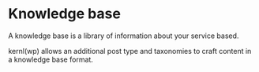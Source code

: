 # Knowledge base

A knowledge base is a library of information about your service based.

kernl(wp) allows an additional post type and taxonomies to craft content in a knowledge base format.

<WorkInProgress />
